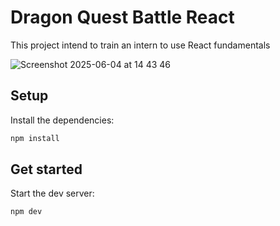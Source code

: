 # Dragon Quest Battle React

This project intend to train an intern to use React fundamentals

![Screenshot 2025-06-04 at 14 43 46](https://github.com/user-attachments/assets/f1f7e3cb-ea86-4143-abae-d08f79c7ff4b)

## Setup

Install the dependencies:

```bash
npm install
```

## Get started

Start the dev server:

```bash
npm dev
```
